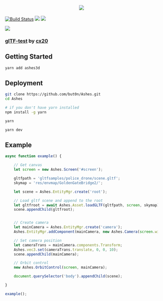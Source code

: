 <h1 align="center">
    <img src="https://user-images.githubusercontent.com/7625588/51424529-163f2b00-1c0a-11e9-84fe-0a83d0659a1a.png">
</h1>

[![Build Status](https://travis-ci.org/but0n/Ashes.svg?branch=master)](https://travis-ci.org/but0n/Ashes)
[![](https://badgen.net/bundlephobia/minzip/ashes3d)](https://bundlephobia.com/result?p=ashes3d)
[![](https://data.jsdelivr.com/v1/package/npm/ashes3d/badge)](https://www.jsdelivr.com/package/npm/ashes3d)

![](https://user-images.githubusercontent.com/7625588/52896085-bbdfbd00-31fd-11e9-944d-cfed12c18cbd.png)

### [glTF-test](https://cx20.github.io/gltf-test/?engines=Ashes) by [cx20](https://github.com/cx20)

## Getting Started

```sh
yarn add ashes3d
```

## Deployment

```sh
git clone https://github.com/but0n/Ashes.git
cd Ashes

# if you don't have yarn installed
npm install -g yarn

yarn

yarn dev
```

## Example

```js
async function example() {

    // Get canvas
    let screen = new Ashes.Screen('#screen');

    gltfpath = 'gltfsamples/police_drone/scene.gltf';
    skymap = 'res/envmap/GoldenGateBridge2/';

    let scene = Ashes.EntityMgr.create('root');

    // Load gltf scene and append to the root
    let gltfroot = await Ashes.Asset.loadGLTF(gltfpath, screen, skymap);
    scene.appendChild(gltfroot);


    // Create camera
    let mainCamera = Ashes.EntityMgr.create('camera');
    Ashes.EntityMgr.addComponent(mainCamera, new Ashes.Camera(screen.width / screen.height));

    // Set camera position
    let cameraTrans = mainCamera.components.Transform;
    Ashes.vec3.set(cameraTrans.translate, 0, 0, 10);
    scene.appendChild(mainCamera);

    // Orbit control
    new Ashes.OrbitControl(screen, mainCamera);

    document.querySelector('body').appendChild(scene);

}

example();

```